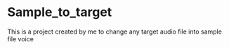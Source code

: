 # Sample_to_target
This is a project created by me to change any target audio file into sample file voice 
